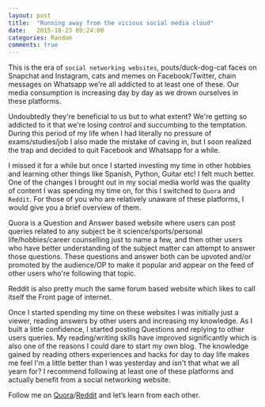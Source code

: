 ```yaml
---
layout: post
title:  "Running away from the vicious social media cloud"
date:   2015-10-23 09:24:00
categories: Random
comments: true
---
```


This is the era of `social networking websites`, pouts/duck-dog-cat faces on Snapchat and Instagram, cats and memes on Facebook/Twitter, chain messages on Whatsapp we're all addicted to at least one of these. Our media consumption is increasing day by day as we drown ourselves in these platforms.

Undoubtedly they're beneficial to us but to what extent? We're getting so addicted to it that we're losing control and succumbing to the temptation. During this period of my life when I had literally no pressure of exams/studies/job I also made the mistake of caving in, but I soon realized the trap and decided to quit Facebook and Whatsapp for a while. 

I missed it for a while but once I started investing my time in other hobbies and learning other things like Spanish, Python, Guitar etc! I felt much better.
One of the changes I brought out in my social media world was the quality of content I was spending my time on, for this I switched to `Quora` and `Reddit`. For those of you who are relatively unaware of these platforms, I would give you a brief overview of them.

Quora is a Question and Answer based website where users can post queries related to any subject be it science/sports/personal life/hobbies/career counselling just to name a few, and then other users who have better understanding of the subject matter can attempt to answer those questions. These questions and answer both can be upvoted and/or promoted by the audience/OP to make it popular and appear on the feed of other users who're following that topic.

Reddit is also pretty much the same forum based website which likes to call itself the Front page of internet.

Once I started spending my time on these websites I was initially just a viewer, reading answers by other users and increasing my knowledge. As I built a little confidence, I started posting Questions and replying to other users queries. My reading/writing skills have improved significantly which is also one of the reasons I could dare to start my own blog. The knowledge gained by reading others experiences and hacks for day to day life makes me feel I'm a little better than I was yesterday and isn't that what we all yearn for? 
I recommend following at least one of these platforms and actually benefit from a social networking website.


Follow me on [Quora][qr]/[Reddit][rd] and let’s learn from each other.

[qr]: https://www.quora.com/profile/Abhishek-Saxena-50
[rd]: https://www.reddit.com/user/abhisheksaxena7

